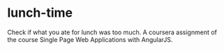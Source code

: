 # lunch-time
Check if what you ate for lunch was too much. A coursera assignment of the course Single Page Web Applications with AngularJS.
